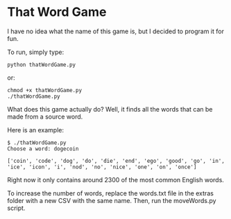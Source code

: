 That Word Game
==============

I have no idea what the name of this game is, but I decided to program it for fun.

To run, simply type:

    python thatWordGame.py
  
or:

    chmod +x thatWordGame.py
    ./thatWordGame.py
    
What does this game actually do? Well, it finds all the words that can be made from a source word.

Here is an example:

    $ ./thatWordGame.py 
    Choose a word: dogecoin
    
    ['coin', 'code', 'dog', 'do', 'die', 'end', 'ego', 'good', 'go', 'in', 'ice', 'icon', 'i', 'nod', 'no', 'nice', 'one', 'on', 'once']
    
Right now it only contains around 2300 of the most common English words.

To increase the number of words, replace the words.txt file in the extras folder with a new CSV with the same name. Then, run the moveWords.py script.

